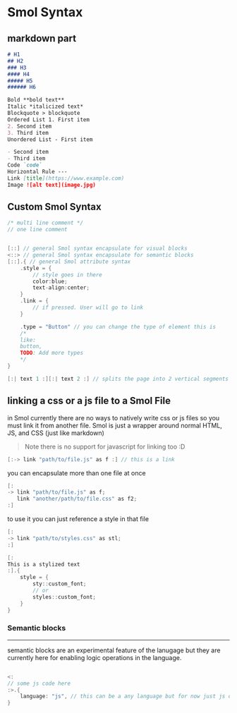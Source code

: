 # Smol Syntax

markdown part
---

``` md
# H1
## H2
### H3
#### H4
##### H5
###### H6

Bold **bold text**
Italic *italicized text*
Blockquote > blockquote
Ordered List 1. First item
2. Second item
3. Third item
Unordered List - First item

- Second item
- Third item
Code `code`
Horizontal Rule ---
Link [title](https://www.example.com)
Image ![alt text](image.jpg)

```

Custom Smol Syntax
---

```h
/* multi line comment */
// one line comment


[::] // general Smol syntax encapsulate for visual blocks
<::> // general Smol syntax encapsulate for semantic blocks
[::].{ // general Smol attribute syntax
    .style = { 
        // style goes in there
        color:blue;
        text-align:center;
    }
    .link = {
        // if pressed. User will go to link
    }

    .type = "Button" // you can change the type of element this is
    /*
    like:
    button, 
    TODO: Add more types    
    */
}

[:| text 1 :][:| text 2 :] // splits the page into 2 vertical segments

```

## linking a css or a js file to a Smol File

in Smol currently there are no ways to natively write css or js files so you must link it from another file. Smol is just a wrapper around normal HTML, JS, and CSS (just like markdown)

> Note there is no support for javascript for linking too :D

```c
[:-> link "path/to/file.js" as f :] // this is a link
```

you can encapsulate more than one file at once

```c
[: 
-> link "path/to/file.js" as f;
   link "another/path/to/file.css" as f2;
:] 
```

to use it you can just reference a style in that file

```c
[: 
-> link "path/to/styles.css" as stl;
:]

[:
This is a stylized text
:].{
    style = {
        sty::custom_font;
        // or
        styles::custom_font;
    }
}
```


### Semantic blocks
---
semantic blocks are an experimental feature of the lanugage but they are currently here for enabling logic operations in the language. 


```c

<:
// some js code here
:>.{
    language: "js", // this can be a any language but for now just js or css
}
```
